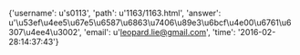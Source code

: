 {'username': u's0113', 'path': u'1163/1163.html', 'answer': u'\u53ef\u4ee5\u67e5\u6587\u6863\u7406\u89e3\u6bcf\u4e00\u6761\u6307\u4ee4\u3002', 'email': u'leopard.lie@gmail.com', 'time': '2016-02-28:14:37:43'}
